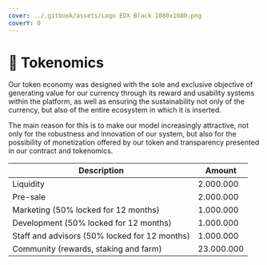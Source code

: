 ```yaml
---
cover: ../.gitbook/assets/Logo EDX Black 1080x1080.png
coverY: 0
---
```


# 💎 Tokenomics

Our token economy was designed with the sole and exclusive objective of generating value for our currency through its reward and usability systems within the platform, as well as ensuring the sustainability not only of the currency, but also of the entire ecosystem in which it is inserted.

The main reason for this is to make our model increasingly attractive, not only for the robustness and innovation of our system, but also for the possibility of monetization offered by our token and transparency presented in our contract and tokenomics.

| Description                                   | Amount     |
| --------------------------------------------- | ---------- |
| Liquidity                                     | 2.000.000  |
| Pre-sale                                      | 2.000.000  |
| Marketing (50% locked for 12 months)          | 1.000.000  |
| Development (50% locked for 12 months)        | 1.000.000  |
| Staff and advisors (50% locked for 12 months) | 1.000.000  |
| Community (rewards, staking and farm)         | 23.000.000 |
